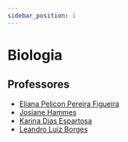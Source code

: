 ```yaml
---
sidebar_position: 1
---
```


# Biologia


## Professores

- [Eliana Pelicon Pereira Figueira](eliana_pelicon_pereira_figueira)
- [Josiane Hammes](josiane_hammes)
- [Karina Dias Espartosa](karina_dias_espartosa)
- [Leandro Luiz Borges](leandro_luiz_borges)
